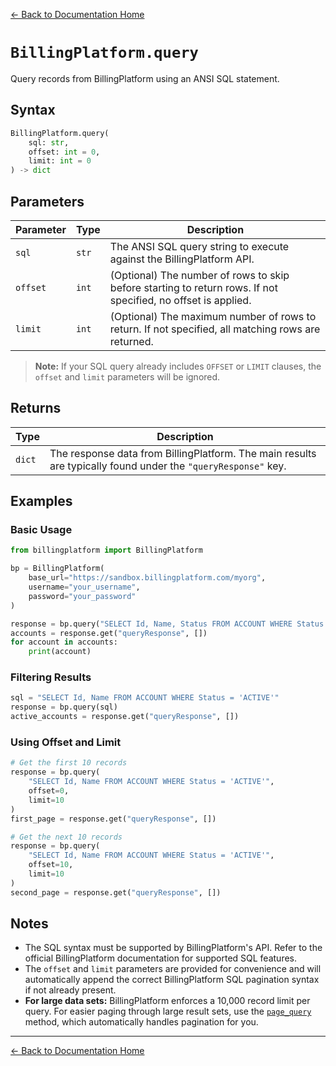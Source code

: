 [← Back to Documentation Home](README.md)

# `BillingPlatform.query`

Query records from BillingPlatform using an ANSI SQL statement.

## Syntax

```python
BillingPlatform.query(
    sql: str,
    offset: int = 0,
    limit: int = 0
) -> dict
```

## Parameters

| Parameter | Type | Description |
|-----------|------|-------------|
| `sql`     | `str` | The ANSI SQL query string to execute against the BillingPlatform API. |
| `offset`  | `int` | (Optional) The number of rows to skip before starting to return rows. If not specified, no offset is applied. |
| `limit`   | `int` | (Optional) The maximum number of rows to return. If not specified, all matching rows are returned. |

> **Note:** If your SQL query already includes `OFFSET` or `LIMIT` clauses, the `offset` and `limit` parameters will be ignored.

## Returns

| Type   | Description |
|--------|-------------|
| `dict` | The response data from BillingPlatform. The main results are typically found under the `"queryResponse"` key. |

## Examples

### Basic Usage

```python
from billingplatform import BillingPlatform

bp = BillingPlatform(
    base_url="https://sandbox.billingplatform.com/myorg",
    username="your_username",
    password="your_password"
)

response = bp.query("SELECT Id, Name, Status FROM ACCOUNT WHERE Status = 'ACTIVE'")
accounts = response.get("queryResponse", [])
for account in accounts:
    print(account)
```

### Filtering Results

```python
sql = "SELECT Id, Name FROM ACCOUNT WHERE Status = 'ACTIVE'"
response = bp.query(sql)
active_accounts = response.get("queryResponse", [])
```

### Using Offset and Limit

```python
# Get the first 10 records
response = bp.query(
    "SELECT Id, Name FROM ACCOUNT WHERE Status = 'ACTIVE'",
    offset=0,
    limit=10
)
first_page = response.get("queryResponse", [])

# Get the next 10 records
response = bp.query(
    "SELECT Id, Name FROM ACCOUNT WHERE Status = 'ACTIVE'",
    offset=10,
    limit=10
)
second_page = response.get("queryResponse", [])
```

## Notes

- The SQL syntax must be supported by BillingPlatform's API. Refer to the official BillingPlatform documentation for supported SQL features.
- The `offset` and `limit` parameters are provided for convenience and will automatically append the correct BillingPlatform SQL pagination syntax if not already present.
- **For large data sets:** BillingPlatform enforces a 10,000 record limit per query. For easier paging through large result sets, use the [`page_query`](page_query.md) method, which automatically handles pagination for you.

---

[← Back to Documentation Home](README.md)